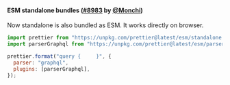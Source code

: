 #### ESM standalone bundles ([#8983](https://github.com/prettier/prettier/pull/8983) by [@Monchi](https://github.com/Monchi))

Now standalone is also bundled as ESM. It works directly on browser.

```js
import prettier from "https://unpkg.com/prettier@latest/esm/standalone.mjs";
import parserGraphql from "https://unpkg.com/prettier@latest/esm/parser-graphql.mjs";

prettier.format("query {     }", {
  parser: "graphql",
  plugins: [parserGraphql],
});
```
